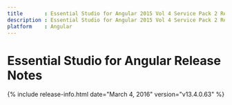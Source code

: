 ```yaml
---
title       : Essential Studio for Angular 2015 Vol 4 Service Pack 2 Release Notes
description : Essential Studio for Angular 2015 Vol 4 Service Pack 2 Release Notes
platform 	: Angular
---
```


# Essential Studio for Angular Release Notes

{% include release-info.html date="March 4, 2016" version="v13.4.0.63" %} 





